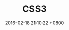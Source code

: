 ---
layout: post
title:  "CSS3"
rate: 75
categories: jekyll update
date:   2016-02-18 21:10:22 +0800
category: skills
---